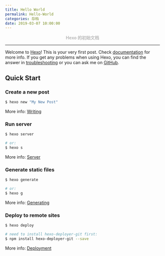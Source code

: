 ```yaml
---
title: Hello World
permalink: Hello-World
categories: 存档
date: 2019-03-07 10:00:00
---
```


<center> <font color="#bababa">

**Hexo 的初始文档**

</font></center>
<!--more-->

---

Welcome to [Hexo](https://hexo.io/)! This is your very first post. Check [documentation](https://hexo.io/docs/) for more info. If you get any problems when using Hexo, you can find the answer in [troubleshooting](https://hexo.io/docs/troubleshooting.html) or you can ask me on [GitHub](https://github.com/hexojs/hexo/issues).

## Quick Start

### Create a new post

``` bash
$ hexo new "My New Post"
```

More info: [Writing](https://hexo.io/docs/writing.html)

### Run server

``` bash
$ hexo server

# or:
$ hexo s
```

More info: [Server](https://hexo.io/docs/server.html)

### Generate static files

``` bash
$ hexo generate

# or:
$ hexo g
```

More info: [Generating](https://hexo.io/docs/generating.html)

### Deploy to remote sites

``` bash
$ hexo deploy

# need to install hexo-deployer-git first:
$ npm install hexo-deployer-git --save
```

More info: [Deployment](https://hexo.io/docs/deployment.html)
